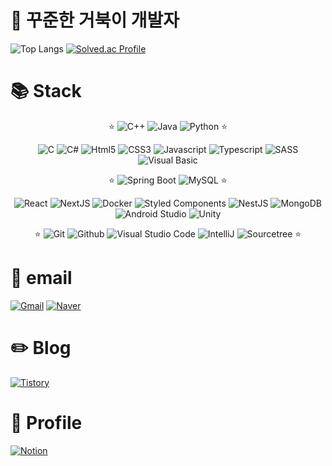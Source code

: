 # 🐢 꾸준한 거북이 개발자

![Top Langs](https://github-readme-stats.vercel.app/api/top-langs/?username=rogi-rogi&layout=compact&theme=tokyonight)
[![Solved.ac Profile](http://mazassumnida.wtf/api/v2/generate_badge?boj=polygon)](https://solved.ac/polygon/)

# 📚 Stack
<div align=center >

  ⭐
  ![C++](https://img.shields.io/badge/C++-00599C.svg?&style=for-the-badge&logo=cplusplus&logoColor=white)
  ![Java](https://img.shields.io/badge/Java-007396.svg?&style=for-the-badge&logo=openjdk&logoColor=white)
  ![Python](https://img.shields.io/badge/Python-3776AB.svg?&style=for-the-badge&logo=python&logoColor=white)
  ⭐

  ![C](https://img.shields.io/badge/C-A8B9CC.svg?&style=for-the-badge&logo=c&logoColor=white)
  ![C#](https://img.shields.io/badge/C%23-512BD4.svg?&style=for-the-badge&logo=csharp&logoColor=white)
  ![Html5](https://img.shields.io/badge/Html5-E34F26.svg?&style=for-the-badge&logo=Html5&logoColor=white)
  ![CSS3](https://img.shields.io/badge/CSS3-1572B6.svg?&style=for-the-badge&logo=CSS3&logoColor=white)
  ![Javascript](https://img.shields.io/badge/Javascript-F7DF1E.svg?&style=for-the-badge&logo=javascript&logoColor=white)
  ![Typescript](https://img.shields.io/badge/typescript-3178C6?&style=for-the-badge&logo=Typescript&logoColor=white)
  ![SASS](https://img.shields.io/badge/Sass-CC6699.svg?&style=for-the-badge&logo=sass&logoColor=white)
  ![Visual Basic](https://img.shields.io/badge/Visual%20Basic-512BD4.svg?&style=for-the-badge&logo=visualbasic&logoColor=white)

  ⭐
  ![Spring Boot](https://img.shields.io/badge/Spring%20Boot-6DB33F.svg?&style=for-the-badge&logo=springboot&logoColor=white)
  ![MySQL](https://img.shields.io/badge/MySQL-4479A1.svg?&style=for-the-badge&logo=mysql&logoColor=white)
  ⭐
  
  ![React](https://img.shields.io/badge/React-61DAFB.svg?&style=for-the-badge&logo=react&logoColor=black)
  ![NextJS](https://img.shields.io/badge/NextJS-000000.svg?&style=for-the-badge&logo=nextdotjs&logoColor=white)
  ![Docker](https://img.shields.io/badge/Docker-2496ED.svg?&style=for-the-badge&logo=docker&logoColor=white)
  ![Styled Components](https://img.shields.io/badge/Styled%20Components-DB7093.svg?&style=for-the-badge&logo=styledcomponents&logoColor=white)
  ![NestJS](https://img.shields.io/badge/NestJS-E0234E.svg?&style=for-the-badge&logo=nestjs&logoColor=white)
  ![MongoDB](https://img.shields.io/badge/Mongo%20DB-47A248.svg?&style=for-the-badge&logo=mongodb&logoColor=white)
  ![Android Studio](https://img.shields.io/badge/Android%20Studio-3DDC84.svg?&style=for-the-badge&logo=androidstudio&logoColor=white)
  ![Unity](https://img.shields.io/badge/Unity-FFFFFF.svg?&style=for-the-badge&logo=unity&logoColor=black)

  ⭐
  ![Git](https://img.shields.io/badge/Git-F05032.svg?&style=for-the-badge&logo=git&logoColor=white)
  ![Github](https://img.shields.io/badge/Github-181717.svg?&style=for-the-badge&logo=github&logoColor=white)
  ![Visual Studio Code](https://img.shields.io/badge/Visual%20Studio%20Code-007ACC.svg?&style=for-the-badge&logo=visualstudiocode&logoColor=white)
  ![IntelliJ](https://img.shields.io/badge/IntelliJ-000000.svg?&style=for-the-badge&logo=intellijidea&logoColor=white)
  ![Sourcetree](https://img.shields.io/badge/Sourcetree-0052CC.svg?&style=for-the-badge&logo=sourcetree&logoColor=white)
  ⭐
  
</div>

# 📧 email

[![Gmail](https://img.shields.io/badge/Gmail-d14836?style=for-the-badge&logo=Gmail&logoColor=white)](mailto:yrkim6883@gmail.com)
[![Naver](https://img.shields.io/badge/Naver-03C75A?style=for-the-badge&logo=Naver&logoColor=white)](mailto:yrkim6839@naver.com)

# ✏️ Blog

[![Tistory](https://img.shields.io/badge/Tistory-000000.svg?&style=for-the-badge&logo=tistory&logoColor=white)](https://kyr-db.tistory.com/)

# 📜 Profile

[![Notion](https://img.shields.io/badge/Notion-000000.svg?&style=for-the-badge&logo=notion&logoColor=white)](https://held-sparrow-180.notion.site/Young-Rok-3c5780b41711457b83a643eefd8240de)

